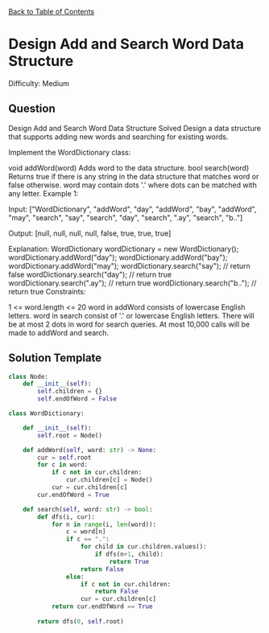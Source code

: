 [Back to Table of Contents](../../README.md)

# Design Add and Search Word Data Structure
Difficulty: Medium

## Question
Design Add and Search Word Data Structure
Solved 
Design a data structure that supports adding new words and searching for existing words.

Implement the WordDictionary class:

void addWord(word) Adds word to the data structure.
bool search(word) Returns true if there is any string in the data structure that matches word or false otherwise. word may contain dots '.' where dots can be matched with any letter.
Example 1:

Input:
["WordDictionary", "addWord", "day", "addWord", "bay", "addWord", "may", "search", "say", "search", "day", "search", ".ay", "search", "b.."]

Output:
[null, null, null, null, false, true, true, true]

Explanation:
WordDictionary wordDictionary = new WordDictionary();
wordDictionary.addWord("day");
wordDictionary.addWord("bay");
wordDictionary.addWord("may");
wordDictionary.search("say"); // return false
wordDictionary.search("day"); // return true
wordDictionary.search(".ay"); // return true
wordDictionary.search("b.."); // return true
Constraints:

1 <= word.length <= 20
word in addWord consists of lowercase English letters.
word in search consist of '.' or lowercase English letters.
There will be at most 2 dots in word for search queries.
At most 10,000 calls will be made to addWord and search.

## Solution Template
```python
class Node:
    def __init__(self):
        self.children = {}
        self.endOfWord = False

class WordDictionary:

    def __init__(self):
        self.root = Node()

    def addWord(self, word: str) -> None:
        cur = self.root
        for c in word:
            if c not in cur.children:
                cur.children[c] = Node()
            cur = cur.children[c]
        cur.endOfWord = True

    def search(self, word: str) -> bool:
        def dfs(i, cur):
            for n in range(i, len(word)):
                c = word[n]
                if c == ".":
                    for child in cur.children.values():
                        if dfs(n+1, child):
                            return True
                    return False
                else:
                    if c not in cur.children:
                        return False
                    cur = cur.children[c]
            return cur.endOfWord == True
        
        return dfs(0, self.root)
        
```
